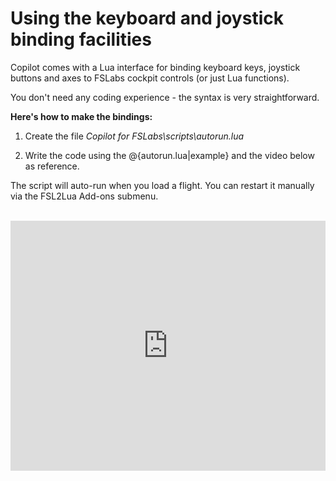 # Using the keyboard and joystick binding facilities

Copilot comes with a Lua interface for binding keyboard keys, joystick buttons and axes to FSLabs cockpit controls (or just Lua functions).

You don't need any coding experience - the syntax is very straightforward.

**Here's how to make the bindings:**

1. Create the file *Copilot for FSLabs\scripts\autorun.lua*

2. Write the code using the @{autorun.lua|example} and the video below as reference.

The script will auto-run when you load a flight. You can restart it manually via the FSL2Lua Add-ons submenu.

<br>

<iframe width="100%" height="400" src="https://www.youtube.com/embed/QZCkArjsOAs" frameborder="0" allow="accelerometer; autoplay; clipboard-write; encrypted-media; gyroscope; picture-in-picture" allowfullscreen></iframe>